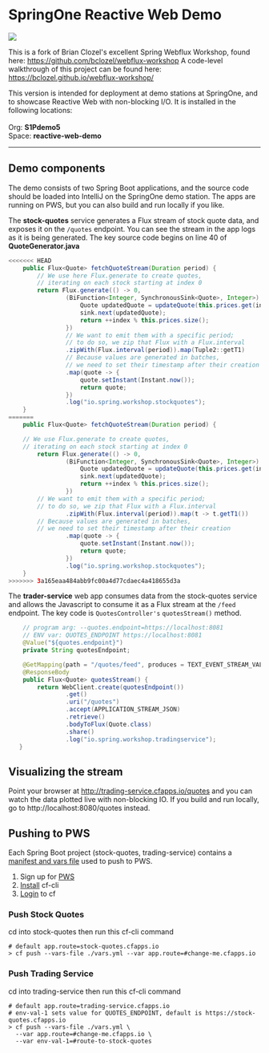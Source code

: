 # SpringOne Reactive Web Demo

<img src="https://github.com/Pivotal-Field-Engineering/reactive-web-demo/blob/master/docs/header-image.png">

This is a fork of Brian Clozel's excellent Spring Webflux Workshop, found here: https://github.com/bclozel/webflux-workshop
A code-level walkthrough of this project can be found here: https://bclozel.github.io/webflux-workshop/

This version is intended for deployment at demo stations at SpringOne, and to showcase Reactive Web with non-blocking I/O. It is installed in the following locations:
<br><br>Org: **S1Pdemo5**
<br>Space: **reactive-web-demo**
<hr>

## Demo components

The demo consists of two Spring Boot applications, and the source code should be loaded into IntelliJ on the SpringOne demo station. The apps are running on PWS, but you can also build and run locally if you like.

The **stock-quotes** service generates a Flux stream of stock quote data, and exposes it on the `/quotes` endpoint. You can see the stream in the app logs as it is being generated. The key source code begins on line 40 of **QuoteGenerator.java**

```java
<<<<<<< HEAD
    public Flux<Quote> fetchQuoteStream(Duration period) {
        // We use here Flux.generate to create quotes,
        // iterating on each stock starting at index 0
        return Flux.generate(() -> 0,
                (BiFunction<Integer, SynchronousSink<Quote>, Integer>) (index, sink) -> {
                    Quote updatedQuote = updateQuote(this.prices.get(index));
                    sink.next(updatedQuote);
                    return ++index % this.prices.size();
                })
                // We want to emit them with a specific period;
                // to do so, we zip that Flux with a Flux.interval
                .zipWith(Flux.interval(period)).map(Tuple2::getT1)
                // Because values are generated in batches,
                // we need to set their timestamp after their creation
                .map(quote -> {
                    quote.setInstant(Instant.now());
                    return quote;
                })
                .log("io.spring.workshop.stockquotes");
    }
=======
	public Flux<Quote> fetchQuoteStream(Duration period) {

    // We use Flux.generate to create quotes,
    // iterating on each stock starting at index 0
		return Flux.generate(() -> 0,
				(BiFunction<Integer, SynchronousSink<Quote>, Integer>) (index, sink) -> {
					Quote updatedQuote = updateQuote(this.prices.get(index));
					sink.next(updatedQuote);
					return ++index % this.prices.size();
				})
        // We want to emit them with a specific period;
        // to do so, we zip that Flux with a Flux.interval
				.zipWith(Flux.interval(period)).map(t -> t.getT1())
        // Because values are generated in batches,
        // we need to set their timestamp after their creation
				.map(quote -> {
					quote.setInstant(Instant.now());
					return quote;
				})
				.log("io.spring.workshop.stockquotes");
	}
>>>>>>> 3a165eaa484abb9fc00a4d77cdaec4a418655d3a
```

The **trader-service** web app consumes data from the stock-quotes service and allows the Javascript to consume it as a Flux stream at the `/feed` endpoint. The key code is ``QuotesController's`` ``quotesStream()`` method.

```java
	// program arg: --quotes.endpoint=https://localhost:8081
	// ENV var: QUOTES_ENDPOINT https://localhost:8081
    @Value("${quotes.endpoint}")
    private String quotesEndpoint;

    @GetMapping(path = "/quotes/feed", produces = TEXT_EVENT_STREAM_VALUE)
    @ResponseBody
    public Flux<Quote> quotesStream() {
        return WebClient.create(quotesEndpoint())
                .get()
                .uri("/quotes")
                .accept(APPLICATION_STREAM_JSON)
                .retrieve()
                .bodyToFlux(Quote.class)
                .share()
                .log("io.spring.workshop.tradingservice");
   }
```

## Visualizing the stream

Point your browser at http://trading-service.cfapps.io/quotes and you can watch the data plotted live with non-blocking IO. If you build and run locally, go to http://localhost:8080/quotes instead.

## Pushing to PWS

Each Spring Boot project (stock-quotes, trading-service) contains a [manifest and vars file](https://docs.cloudfoundry.org/devguide/deploy-apps/manifest.html#variable-substitution) used to push to PWS.

1. Sign up for [PWS](https://run.pivotal.io/)
2. [Install](https://docs.run.pivotal.io/cf-cli/install-go-cli.html) cf-cli
3. [Login](https://docs.run.pivotal.io/cf-cli/getting-started.html#login) to cf

### Push Stock Quotes

cd into stock-quotes then run this cf-cli command

```
# default app.route=stock-quotes.cfapps.io
> cf push --vars-file ./vars.yml --var app.route=#change-me.cfapps.io
```

### Push Trading Service

cd into trading-service then run this cf-cli command

```
# default app.route=trading-service.cfapps.io
# env-val-1 sets value for QUOTES_ENDPOINT, default is https://stock-quotes.cfapps.io
> cf push --vars-file ./vars.yml \
  --var app.route=#change-me.cfapps.io \
  --var env-val-1=#route-to-stock-quotes
```
